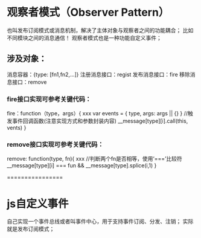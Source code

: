 # 观察者模式（Observer Pattern）

也叫发布订阅模式或消息机制，解决了主体对象与观察者之间的功能耦合；
比如不同模块之间的消息通信！
观察者模式也是一种功能自定义事件；

## 涉及对象：
消息容器：{type: [fn1,fn2,...]}
注册消息接口：regist
发布消息接口：fire
移除消息接口：remove

### fire接口实现可参考关键代码：
fire：function（type，args）{
    xxx
    var events = {
        type,
        args: args || {}
    }
    //触发事件回调函数(注意实现方式和参数封装内容)
    __message[type][i].call(this, vents)
}

### remove接口实现可参考关键代码：
remove: function(type, fn){
    xxx
    //判断两个fn是否相等，使用‘===’比较符
    __message[type][i] === fun && __message[type].splice(i,1)
}

================

# js自定义事件

自己实现一个事件总线或者叫事件中心，用于支持事件订阅、分发、注销；
实际就是发布订阅模式；